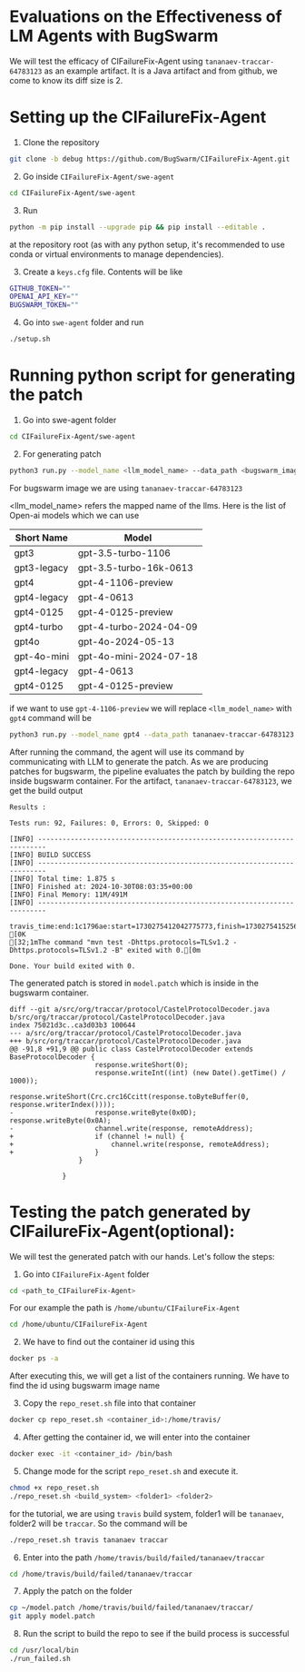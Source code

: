 # Evaluations on the Effectiveness of LM Agents with BugSwarm 

We will test the efficacy of CIFailureFix-Agent using `tananaev-traccar-64783123` as an example artifact. It is a Java artifact and from github, we come to know its diff size is 2.

# Setting up the CIFailureFix-Agent

1. Clone the repository
```bash
git clone -b debug https://github.com/BugSwarm/CIFailureFix-Agent.git
```

2. Go inside `CIFailureFix-Agent/swe-agent`
```bash
cd CIFailureFix-Agent/swe-agent
```

3. Run
```bash
python -m pip install --upgrade pip && pip install --editable .
```
at the repository root (as with any python setup, it's recommended to use conda or virtual environments to manage dependencies).

3. Create a `keys.cfg` file. Contents will be like
```bash
GITHUB_TOKEN=""
OPENAI_API_KEY=""
BUGSWARM_TOKEN=""
```

4. Go into `swe-agent` folder and run 
```bash
./setup.sh
```

# Running python script for generating the patch

1. Go into swe-agent folder
```bash
cd CIFailureFix-Agent/swe-agent
```

2. For generating patch
```bash
python3 run.py --model_name <llm_model_name> --data_path <bugswarm_image_name> --config_file config/default_from_url.yaml  --per_instance_cost_limit 2.0
```
For bugswarm image we are using `tananaev-traccar-64783123`

<llm_model_name> refers the mapped name of the llms. Here is the list of Open-ai models which we can use

| Short Name | Model |
| --- | --- |
| gpt3 | gpt-3.5-turbo-1106 |
| gpt3-legacy | gpt-3.5-turbo-16k-0613|
| gpt4 | gpt-4-1106-preview |
| gpt4-legacy | gpt-4-0613|
| gpt4-0125 | gpt-4-0125-preview|
| gpt4-turbo | gpt-4-turbo-2024-04-09 |
| gpt4o | gpt-4o-2024-05-13|
| gpt-4o-mini | gpt-4o-mini-2024-07-18 |
| gpt4-legacy | gpt-4-0613|
| gpt4-0125 | gpt-4-0125-preview|

if we want to use `gpt-4-1106-preview` we will replace `<llm_model_name>` with `gpt4`
command will be
```bash
python3 run.py --model_name gpt4 --data_path tananaev-traccar-64783123 --config_file config/default_from_url.yaml  --per_instance_cost_limit 2.0
```

After running the command, the agent will use its command by communicating with LLM to generate the patch. As we are producing patches for
bugswarm, the pipeline evaluates the patch by building the repo inside bugswarm container. For the artifact, `tananaev-traccar-64783123`, we get the build output

```
Results :

Tests run: 92, Failures: 0, Errors: 0, Skipped: 0

[INFO] ------------------------------------------------------------------------
[INFO] BUILD SUCCESS
[INFO] ------------------------------------------------------------------------
[INFO] Total time: 1.875 s
[INFO] Finished at: 2024-10-30T08:03:35+00:00
[INFO] Final Memory: 11M/491M
[INFO] ------------------------------------------------------------------------

travis_time:end:1c1796ae:start=1730275412042775773,finish=1730275415256753497,duration=3213977724
[0K
[32;1mThe command "mvn test -Dhttps.protocols=TLSv1.2 -Dhttps.protocols=TLSv1.2 -B" exited with 0.[0m

Done. Your build exited with 0.              
```

The generated patch is stored in `model.patch` which is inside in the bugswarm container. 

```
diff --git a/src/org/traccar/protocol/CastelProtocolDecoder.java b/src/org/traccar/protocol/CastelProtocolDecoder.java
index 75021d3c..ca3d03b3 100644
--- a/src/org/traccar/protocol/CastelProtocolDecoder.java
+++ b/src/org/traccar/protocol/CastelProtocolDecoder.java
@@ -91,8 +91,9 @@ public class CastelProtocolDecoder extends BaseProtocolDecoder {
                     response.writeShort(0);
                     response.writeInt((int) (new Date().getTime() / 1000));
                     response.writeShort(Crc.crc16Ccitt(response.toByteBuffer(0, response.writerIndex())));
-                    response.writeByte(0x0D); response.writeByte(0x0A);
-                    channel.write(response, remoteAddress);
+                    if (channel != null) {
+                        channel.write(response, remoteAddress);
+                    }
                 }
             
             }
```

# Testing the patch generated by CIFailureFix-Agent(optional):

We will test the generated patch with our hands. Let's follow the steps:

1. Go into `CIFailureFix-Agent` folder

```bash
cd <path_to_CIFailureFix-Agent>
```

For our example the path is `/home/ubuntu/CIFailureFix-Agent`

```bash
cd /home/ubuntu/CIFailureFix-Agent
```

2. We have to find out the container id using this

```bash
docker ps -a
```

After executing this, we will get a list of the containers running. We have to find the id using bugswarm image name

3. Copy the `repo_reset.sh` file into that container

```bash
docker cp repo_reset.sh <container_id>:/home/travis/
```

4. After getting the container id, we will enter into the container

```bash
docker exec -it <container_id> /bin/bash
```

5. Change mode for the script `repo_reset.sh` and execute it.
```bash
chmod +x repo_reset.sh
./repo_reset.sh <build_system> <folder1> <folder2>
```
for the tutorial, we are using `travis` build system, folder1 will be `tananaev`, folder2 will be `traccar`. So the command will be

```bash
./repo_reset.sh travis tananaev traccar
```


6. Enter into the path `/home/travis/build/failed/tananaev/traccar`

```bash
cd /home/travis/build/failed/tananaev/traccar
```

7. Apply the patch on the folder

```bash
cp ~/model.patch /home/travis/build/failed/tananaev/traccar/
git apply model.patch
```

8. Run the script to build the repo to see if the build process is successful 

```bash
cd /usr/local/bin
./run_failed.sh
```